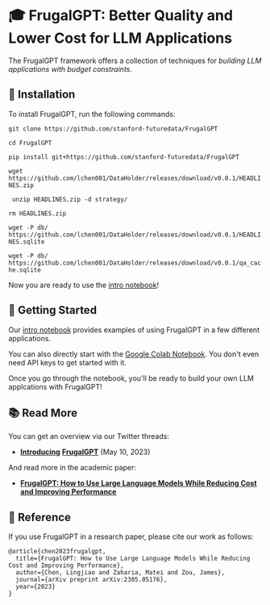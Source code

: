 # 🎓 FrugalGPT: Better Quality and Lower Cost for LLM Applications


The FrugalGPT framework offers a collection of techniques for _building LLM applications with budget constraints_.

## 🔧 Installation
To install FrugalGPT, run the following commands:

`git clone https://github.com/stanford-futuredata/FrugalGPT`

`cd FrugalGPT`

`pip install git+https://github.com/stanford-futuredata/FrugalGPT`

`wget  https://github.com/lchen001/DataHolder/releases/download/v0.0.1/HEADLINES.zip`

` unzip HEADLINES.zip -d strategy/`

`rm HEADLINES.zip`

`wget -P db/ https://github.com/lchen001/DataHolder/releases/download/v0.0.1/HEADLINES.sqlite`

`wget -P db/ https://github.com/lchen001/DataHolder/releases/download/v0.0.1/qa_cache.sqlite`
 




Now you are ready to use the [intro notebook](intro.ipynb)!

## 🚀 Getting Started

Our [intro notebook](intro.ipynb) provides examples of using FrugalGPT in a few different applications.

You can also directly start with the  [Google Colab Notebook](https://colab.research.google.com/drive/1LM-Wq-u87VI4TKM4thpnwepnOxTAtWaM?authuser=1#scrollTo=a95a1eec). You don't even need API keys to get started with it.

Once you go through the notebook, you'll be ready to build your own LLM applcations with FrugalGPT! 


## 📚 Read More


You can get an overview via our Twitter threads:
* [**Introducing**](https://twitter.com/james_y_zou/status/1656285537185980417?cxt=HHwWgoCzqfa6p_wtAAAA)  [**FrugalGPT**](https://twitter.com/matei_zaharia/status/1656295461953650688?cxt=HHwWgIC2zc_8q_wtAAAA) (May 10, 2023)

And read more in the academic paper:
* [**FrugalGPT: How to Use Large Language Models While Reducing Cost and Improving Performance**](https://arxiv.org/pdf/2305.05176.pdf)

## 🎯 Reference

If you use FrugalGPT in a research paper, please cite our work as follows:


```
@article{chen2023frugalgpt,
  title={FrugalGPT: How to Use Large Language Models While Reducing Cost and Improving Performance},
  author={Chen, Lingjiao and Zaharia, Matei and Zou, James},
  journal={arXiv preprint arXiv:2305.05176},
  year={2023}
}
```